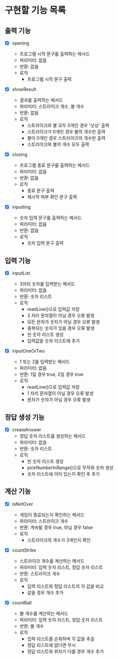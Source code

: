 # 구현할 기능 목록

## 출력 기능

- [x] opening
    - 프로그램 시작 문구를 출력하는 메서드
    - 파라미터: 없음
    - 반환: 없음
    - 로직
        - 프로그램 시작 문구 출력


- [x] showResult
    - 결과를 출력하는 메서드
    - 파라미터: 스트라이크 개수, 볼 개수
    - 반환: 없음
    - 로직
        - 스트라이크와 볼 모두 0개인 경우 '낫싱' 출력
        - 스트라이크가 0개인 경우 볼의 개수만 출력
        - 볼이 0개인 경우 스트라이크의 개수만 출력
        - 스트라이크와 볼의 개수 모두 출력


- [x] closing
    - 프로그램 종료 문구를 출력하는 메서드
    - 파라미터: 없음
    - 반환: 없음
    - 로직
        - 종료 문구 출력
        - 재시작 여부 확인 문구 출력


- [x] inputting
    - 숫자 입력 문구를 출력하는 메서드
    - 파라미터: 없음
    - 반환: 없음
    - 로직
        - 숫자 입력 문구 출력

## 입력 기능

- [x] inputList
    - 3자리 숫자를 입력받는 메서드
    - 파라미터: 없음
    - 반환: 숫자 리스트
    - 로직
        - readLine()으로 입력값 저장
        - 3 자리 문자열이 아닐 경우 오류 발생
        - 모든 문자가 숫자가 아닐 경우 오류 발생
        - 중복되는 숫자가 있을 경우 오류 발생
        - 빈 숫자 리스트 생성
        - 입력값을 숫자 리스트에 추가


- [x] inputOneOrTwo
    - 1 또는 2를 입력받는 메서드
    - 파라미터: 없음
    - 반환: 1일 경우 true, 2일 경우 true
    - 로직
        - readLine()으로 입력값 저장
        - 1 자리 문자열이 아닐 경우 오류 발생
        - 문자가 숫자가 아닐 경우 오류 발생

## 정답 생성 기능

- [x] createAnswer
    - 정답 숫자 리스트를 생성하는 메서드
    - 파라미터: 없음
    - 반환: 숫자 리스트
    - 로직
        - 빈 숫자 리스트 생성
        - pickNumberInRange()으로 무작위 숫자 생성
        - 숫자 리스트에 이미 있는지 확인 후 추가

## 계산 기능

- [x] isNotOver
    - 게임이 종료되는지 확인하는 메서드
    - 파라미터: 스트라이크 개수
    - 반환: 계속될 경우 true, 아닐 경우 false
    - 로직
        - 스트라이크의 개수가 3개인지 확인

- [x] countStrike
    - 스트라이크 개수를 계산하는 메서드
    - 파라미터: 입력 숫자 리스트, 정답 숫자 리스트
    - 반환: 스트라이크 개수
    - 로직
        - 입력 리스트와 정답 리스트의 각 값을 비교
        - 같을 경우 개수 추가


- [x] countBall
    - 볼 개수를 계산하는 메서드
    - 파라미터: 입력 숫자 리스트, 정답 숫자 리스트
    - 반환: 볼 개수
    - 로직
        - 입력 리스트를 순회하며 각 값을 추출
        - 정답 리스트에 없다면 무시
        - 정답 리스트와 위치가 다를 경우 개수 추가